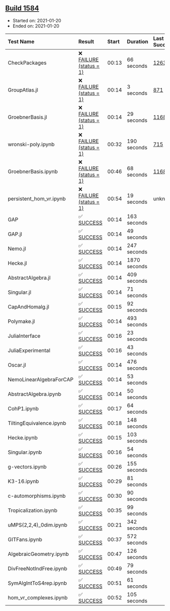 ## [Build 1584](https://oscarci.mathematik.uni-kl.de/job/oscar-stable/1584/)

* Started on: 2021-01-20
* Ended on: 2021-01-20

| Test Name    | Result | Start | Duration | Last Success | First Failure |
|:-------------|:-------|:------|:---------|:-------------|:--------------|
| CheckPackages | ❌ [FAILURE (status = 1)](https://oscarci.mathematik.uni-kl.de/job/oscar-stable/1584/artifact/logs/build-1584/CheckPackages.log) | 00:13 | 66 seconds | [1263](https://oscarci.mathematik.uni-kl.de/job/oscar-stable/1263/) | [1264](https://oscarci.mathematik.uni-kl.de/job/oscar-stable/1264/) |
| GroupAtlas.jl | ❌ [FAILURE (status = 1)](https://oscarci.mathematik.uni-kl.de/job/oscar-stable/1584/artifact/logs/build-1584/GroupAtlas.jl.log) | 00:14 | 3 seconds | [871](https://oscarci.mathematik.uni-kl.de/job/oscar-stable/871/) | [872](https://oscarci.mathematik.uni-kl.de/job/oscar-stable/872/) |
| GroebnerBasis.jl | ❌ [FAILURE (status = 1)](https://oscarci.mathematik.uni-kl.de/job/oscar-stable/1584/artifact/logs/build-1584/GroebnerBasis.jl.log) | 00:14 | 29 seconds | [1168](https://oscarci.mathematik.uni-kl.de/job/oscar-stable/1168/) | [1169](https://oscarci.mathematik.uni-kl.de/job/oscar-stable/1169/) |
| wronski-poly.ipynb | ❌ [FAILURE (status = 1)](https://oscarci.mathematik.uni-kl.de/job/oscar-stable/1584/artifact/logs/build-1584/wronski-poly.ipynb.log) | 00:32 | 190 seconds | [715](https://oscarci.mathematik.uni-kl.de/job/oscar-stable/715/) | [716](https://oscarci.mathematik.uni-kl.de/job/oscar-stable/716/) |
| GroebnerBasis.ipynb | ❌ [FAILURE (status = 1)](https://oscarci.mathematik.uni-kl.de/job/oscar-stable/1584/artifact/logs/build-1584/GroebnerBasis.ipynb.log) | 00:46 | 68 seconds | [1168](https://oscarci.mathematik.uni-kl.de/job/oscar-stable/1168/) | [1169](https://oscarci.mathematik.uni-kl.de/job/oscar-stable/1169/) |
| persistent_hom_vr.ipynb | ❌ [FAILURE (status = 1)](https://oscarci.mathematik.uni-kl.de/job/oscar-stable/1584/artifact/logs/build-1584/persistent_hom_vr.ipynb.log) | 00:54 | 19 seconds | unknown | unknown |
| GAP | ✅ [SUCCESS](https://oscarci.mathematik.uni-kl.de/job/oscar-stable/1584/artifact/logs/build-1584/GAP.log) | 00:14 | 163 seconds |  |  |
| GAP.jl | ✅ [SUCCESS](https://oscarci.mathematik.uni-kl.de/job/oscar-stable/1584/artifact/logs/build-1584/GAP.jl.log) | 00:14 | 49 seconds |  |  |
| Nemo.jl | ✅ [SUCCESS](https://oscarci.mathematik.uni-kl.de/job/oscar-stable/1584/artifact/logs/build-1584/Nemo.jl.log) | 00:14 | 247 seconds |  |  |
| Hecke.jl | ✅ [SUCCESS](https://oscarci.mathematik.uni-kl.de/job/oscar-stable/1584/artifact/logs/build-1584/Hecke.jl.log) | 00:14 | 1870 seconds |  |  |
| AbstractAlgebra.jl | ✅ [SUCCESS](https://oscarci.mathematik.uni-kl.de/job/oscar-stable/1584/artifact/logs/build-1584/AbstractAlgebra.jl.log) | 00:14 | 409 seconds |  |  |
| Singular.jl | ✅ [SUCCESS](https://oscarci.mathematik.uni-kl.de/job/oscar-stable/1584/artifact/logs/build-1584/Singular.jl.log) | 00:14 | 71 seconds |  |  |
| CapAndHomalg.jl | ✅ [SUCCESS](https://oscarci.mathematik.uni-kl.de/job/oscar-stable/1584/artifact/logs/build-1584/CapAndHomalg.jl.log) | 00:15 | 92 seconds |  |  |
| Polymake.jl | ✅ [SUCCESS](https://oscarci.mathematik.uni-kl.de/job/oscar-stable/1584/artifact/logs/build-1584/Polymake.jl.log) | 00:14 | 493 seconds |  |  |
| JuliaInterface | ✅ [SUCCESS](https://oscarci.mathematik.uni-kl.de/job/oscar-stable/1584/artifact/logs/build-1584/JuliaInterface.log) | 00:16 | 23 seconds |  |  |
| JuliaExperimental | ✅ [SUCCESS](https://oscarci.mathematik.uni-kl.de/job/oscar-stable/1584/artifact/logs/build-1584/JuliaExperimental.log) | 00:16 | 43 seconds |  |  |
| Oscar.jl | ✅ [SUCCESS](https://oscarci.mathematik.uni-kl.de/job/oscar-stable/1584/artifact/logs/build-1584/Oscar.jl.log) | 00:14 | 476 seconds |  |  |
| NemoLinearAlgebraForCAP | ✅ [SUCCESS](https://oscarci.mathematik.uni-kl.de/job/oscar-stable/1584/artifact/logs/build-1584/NemoLinearAlgebraForCAP.log) | 00:14 | 53 seconds |  |  |
| AbstractAlgebra.ipynb | ✅ [SUCCESS](https://oscarci.mathematik.uni-kl.de/job/oscar-stable/1584/artifact/logs/build-1584/AbstractAlgebra.ipynb.log) | 00:14 | 50 seconds |  |  |
| CohP1.ipynb | ✅ [SUCCESS](https://oscarci.mathematik.uni-kl.de/job/oscar-stable/1584/artifact/logs/build-1584/CohP1.ipynb.log) | 00:17 | 64 seconds |  |  |
| TiltingEquivalence.ipynb | ✅ [SUCCESS](https://oscarci.mathematik.uni-kl.de/job/oscar-stable/1584/artifact/logs/build-1584/TiltingEquivalence.ipynb.log) | 00:18 | 148 seconds |  |  |
| Hecke.ipynb | ✅ [SUCCESS](https://oscarci.mathematik.uni-kl.de/job/oscar-stable/1584/artifact/logs/build-1584/Hecke.ipynb.log) | 00:15 | 103 seconds |  |  |
| Singular.ipynb | ✅ [SUCCESS](https://oscarci.mathematik.uni-kl.de/job/oscar-stable/1584/artifact/logs/build-1584/Singular.ipynb.log) | 00:16 | 54 seconds |  |  |
| g-vectors.ipynb | ✅ [SUCCESS](https://oscarci.mathematik.uni-kl.de/job/oscar-stable/1584/artifact/logs/build-1584/g-vectors.ipynb.log) | 00:26 | 155 seconds |  |  |
| K3-16.ipynb | ✅ [SUCCESS](https://oscarci.mathematik.uni-kl.de/job/oscar-stable/1584/artifact/logs/build-1584/K3-16.ipynb.log) | 00:29 | 81 seconds |  |  |
| c-automorphisms.ipynb | ✅ [SUCCESS](https://oscarci.mathematik.uni-kl.de/job/oscar-stable/1584/artifact/logs/build-1584/c-automorphisms.ipynb.log) | 00:30 | 90 seconds |  |  |
| Tropicalization.ipynb | ✅ [SUCCESS](https://oscarci.mathematik.uni-kl.de/job/oscar-stable/1584/artifact/logs/build-1584/Tropicalization.ipynb.log) | 00:35 | 99 seconds |  |  |
| uMPS(2,2,4)_0dim.ipynb | ✅ [SUCCESS](https://oscarci.mathematik.uni-kl.de/job/oscar-stable/1584/artifact/logs/build-1584/uMPS-2-2-4-_0dim.ipynb.log) | 00:21 | 342 seconds |  |  |
| GITFans.ipynb | ✅ [SUCCESS](https://oscarci.mathematik.uni-kl.de/job/oscar-stable/1584/artifact/logs/build-1584/GITFans.ipynb.log) | 00:37 | 572 seconds |  |  |
| AlgebraicGeometry.ipynb | ✅ [SUCCESS](https://oscarci.mathematik.uni-kl.de/job/oscar-stable/1584/artifact/logs/build-1584/AlgebraicGeometry.ipynb.log) | 00:47 | 126 seconds |  |  |
| DivFreeNotIndFree.ipynb | ✅ [SUCCESS](https://oscarci.mathematik.uni-kl.de/job/oscar-stable/1584/artifact/logs/build-1584/DivFreeNotIndFree.ipynb.log) | 00:49 | 79 seconds |  |  |
| SymAlgIntToS4rep.ipynb | ✅ [SUCCESS](https://oscarci.mathematik.uni-kl.de/job/oscar-stable/1584/artifact/logs/build-1584/SymAlgIntToS4rep.ipynb.log) | 00:51 | 61 seconds |  |  |
| hom_vr_complexes.ipynb | ✅ [SUCCESS](https://oscarci.mathematik.uni-kl.de/job/oscar-stable/1584/artifact/logs/build-1584/hom_vr_complexes.ipynb.log) | 00:52 | 105 seconds |  |  |
